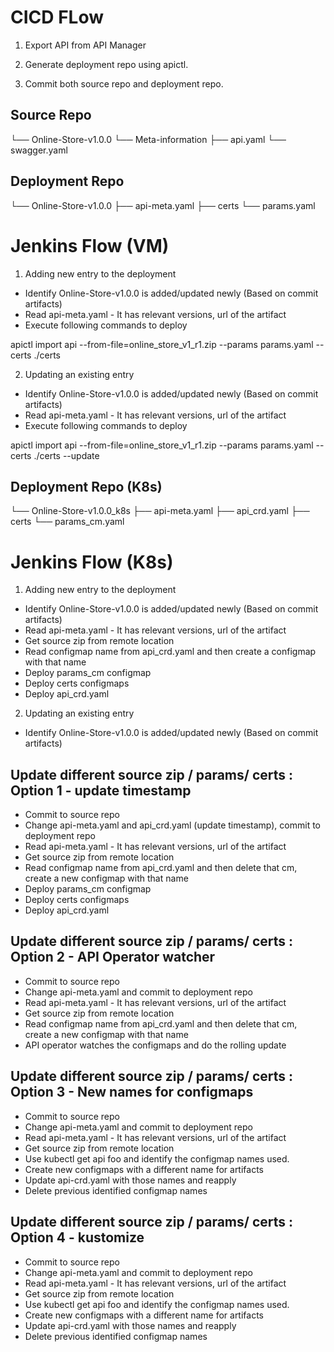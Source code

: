 # CICD FLow

1. Export API from API Manager

2. Generate deployment repo using apictl.

3. Commit both source repo and deployment repo.

## Source Repo

└── Online-Store-v1.0.0
    └── Meta-information
        ├── api.yaml
        └── swagger.yaml

## Deployment Repo

└── Online-Store-v1.0.0
    ├── api-meta.yaml
    ├── certs
    └── params.yaml


# Jenkins Flow (VM)

1. Adding new entry to the deployment

- Identify Online-Store-v1.0.0 is added/updated newly (Based on commit artifacts)
- Read api-meta.yaml - It has relevant versions, url of the artifact
- Execute following commands to deploy

apictl import api --from-file=online_store_v1_r1.zip --params params.yaml --certs ./certs

2. Updating an existing entry

- Identify Online-Store-v1.0.0 is added/updated newly (Based on commit artifacts)
- Read api-meta.yaml - It has relevant versions, url of the artifact
- Execute following commands to deploy

apictl import api --from-file=online_store_v1_r1.zip --params params.yaml --certs ./certs --update


## Deployment Repo (K8s)

└── Online-Store-v1.0.0_k8s
    ├── api-meta.yaml
    ├── api_crd.yaml
    ├── certs
    └── params_cm.yaml


# Jenkins Flow (K8s)

1. Adding new entry to the deployment

- Identify Online-Store-v1.0.0 is added/updated newly (Based on commit artifacts)
- Read api-meta.yaml - It has relevant versions, url of the artifact
- Get source zip from remote location
- Read configmap name from api_crd.yaml and then create a configmap with that name
- Deploy params_cm configmap
- Deploy certs configmaps
- Deploy api_crd.yaml

2. Updating an existing entry

- Identify Online-Store-v1.0.0 is added/updated newly (Based on commit artifacts)

## Update different source zip / params/ certs : Option 1 - update timestamp

- Commit to source repo
- Change api-meta.yaml and api_crd.yaml (update timestamp), commit to deployment repo
- Read api-meta.yaml - It has relevant versions, url of the artifact
- Get source zip from remote location
- Read configmap name from api_crd.yaml and then delete that cm, create a new configmap with that name
- Deploy params_cm configmap
- Deploy certs configmaps
- Deploy api_crd.yaml

## Update different source zip / params/ certs : Option 2 - API Operator watcher

- Commit to source repo
- Change api-meta.yaml and commit to deployment repo
- Read api-meta.yaml - It has relevant versions, url of the artifact
- Get source zip from remote location
- Read configmap name from api_crd.yaml and then delete that cm, create a new configmap with that name
- API operator watches the configmaps and do the rolling update

## Update different source zip / params/ certs : Option 3 - New names for configmaps

- Commit to source repo
- Change api-meta.yaml and commit to deployment repo
- Read api-meta.yaml - It has relevant versions, url of the artifact
- Get source zip from remote location
- Use kubectl get api foo and identify the configmap names used.
- Create new configmaps with a different name for artifacts
- Update api-crd.yaml with those names and reapply
- Delete previous identified configmap names

## Update different source zip / params/ certs : Option 4 - kustomize

- Commit to source repo
- Change api-meta.yaml and commit to deployment repo
- Read api-meta.yaml - It has relevant versions, url of the artifact
- Get source zip from remote location
- Use kubectl get api foo and identify the configmap names used.
- Create new configmaps with a different name for artifacts
- Update api-crd.yaml with those names and reapply
- Delete previous identified configmap names


